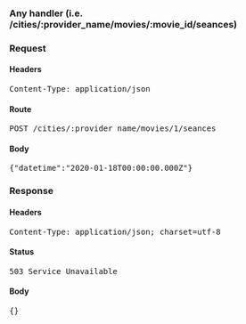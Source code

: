 ### Any handler (i.e. /cities/:provider_name/movies/:movie_id/seances) 
### Request

#### Headers

<pre>Content-Type: application/json</pre>

#### Route

<pre>POST /cities/:provider_name/movies/1/seances</pre>

#### Body

<pre>{"datetime":"2020-01-18T00:00:00.000Z"}</pre>

### Response

#### Headers

<pre>Content-Type: application/json; charset=utf-8</pre>

#### Status

<pre>503 Service Unavailable</pre>

#### Body

<pre>{}</pre>


